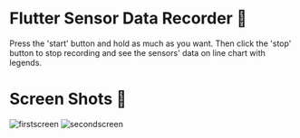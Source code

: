 # Flutter Sensor Data Recorder 💾
Press the 'start' button and hold as much as you want. Then click the 'stop' button to stop recording and see the sensors' data on line chart with legends.

# Screen Shots 📸

![firstscreen](https://user-images.githubusercontent.com/58890659/199942258-18b14399-ae2c-4869-b60d-2db9af18603c.jpg)
![secondscreen](https://user-images.githubusercontent.com/58890659/199942264-12c07d5d-1605-4358-9866-7e8343a3b1ce.jpg)
